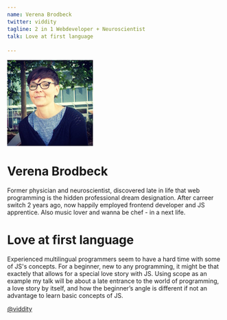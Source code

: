 ```yaml
---
name: Verena Brodbeck
twitter: viddity
tagline: 2 in 1 Webdeveloper + Neuroscientist
talk: Love at first language

---
```


![Verena Brodbeck](/media/speakers/verena_brodbeck.jpg)

# Verena Brodbeck
Former physician and neuroscientist, discovered late in life that web programming is the hidden professional dream designation.
After carreer switch 2 years ago, now happily employed frontend developer and JS apprentice. Also music lover and wanna be chef - in a next life.

# Love at first language
Experienced multilingual programmers seem to have a hard time with some of JS's concepts. For a beginner, new to any programming, it might be that exactely that allows for a special love story with JS.
Using scope as an example my talk will be about a late entrance to the world of programming, a love story by itself, and how the beginner’s angle is different if not an advantage to learn basic concepts of JS.

[@viddity](https://twitter.com/viddity)
